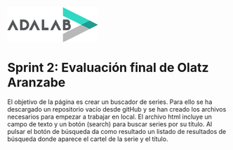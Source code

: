 ![Adalab](images/logo-adalab-80px.png)
# Sprint 2: Evaluación final de Olatz Aranzabe
El objetivo de la página es crear un buscador de series. Para ello se ha descargado un repositorio vacío desde gitHub y se han creado los archivos necesarios para empezar a trabajar en local. El archivo html incluye un campo de texto y un botón (search) para buscar series por su título. Al pulsar el botón de búsqueda da como resultado un listado de resultados de búsqueda donde aparece el cartel de la serie y el título.


